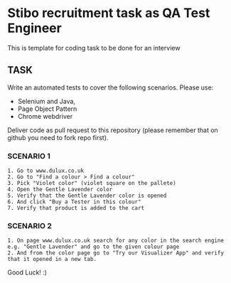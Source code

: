 # Stibo recruitment task as QA Test Engineer
This is template for coding task to be done for an interview

## TASK
Write an automated tests to cover the following scenarios.
Please use:
- Selenium and Java,
- Page Object Pattern
- Chrome webdriver

Deliver code as pull request to this repository (please remember that on github you need to fork repo first).

### SCENARIO 1
	1. Go to www.dulux.co.uk
	2. Go to "Find a colour > Find a colour"
	3. Pick "Violet color" (violet square on the pallete)
	4. Open the Gentle Lavender color
	5. Verify that the Gentle Lavender color is opened 
	6. And click "Buy a Tester in this colour"
	7. Verify that product is added to the cart

### SCENARIO 2
	1. On page www.dulux.co.uk search for any color in the search engine e.g. "Gentle Lavender" and go to the given colour page
	2. And from the color page go to "Try our Visualizer App" and verify that it opened in a new tab.

Good Luck! :)
